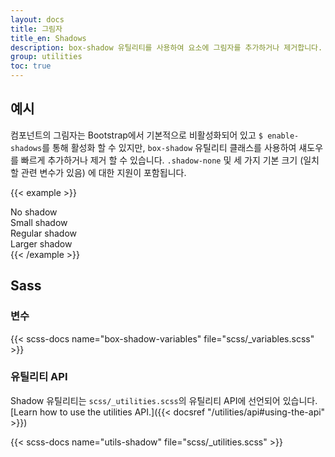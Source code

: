 ```yaml
---
layout: docs
title: 그림자
title_en: Shadows
description: box-shadow 유틸리티를 사용하여 요소에 그림자를 추가하거나 제거합니다.
group: utilities
toc: true
---
```


## 예시

컴포넌트의 그림자는 Bootstrap에서 기본적으로 비활성화되어 있고 `$ enable-shadows`를 통해 활성화 할 수 있지만, `box-shadow` 유틸리티 클래스를 사용하여 섀도우를 빠르게 추가하거나 제거 할 수 있습니다. `.shadow-none` 및 세 가지 기본 크기 (일치 할 관련 변수가 있음) 에 대한 지원이 포함됩니다.

{{< example >}}
<div class="shadow-none p-3 mb-5 bg-light rounded">No shadow</div>
<div class="shadow-sm p-3 mb-5 bg-body rounded">Small shadow</div>
<div class="shadow p-3 mb-5 bg-body rounded">Regular shadow</div>
<div class="shadow-lg p-3 mb-5 bg-body rounded">Larger shadow</div>
{{< /example >}}

## Sass

### 변수

{{< scss-docs name="box-shadow-variables" file="scss/_variables.scss" >}}

### 유틸리티 API

Shadow 유틸리티는 `scss/_utilities.scss`의 유틸리티 API에 선언되어 있습니다. [Learn how to use the utilities API.]({{< docsref "/utilities/api#using-the-api" >}})

{{< scss-docs name="utils-shadow" file="scss/_utilities.scss" >}}
